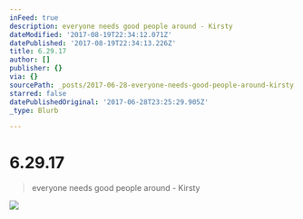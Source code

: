 ```yaml
---
inFeed: true
description: everyone needs good people around - Kirsty
dateModified: '2017-08-19T22:34:12.071Z'
datePublished: '2017-08-19T22:34:13.226Z'
title: 6.29.17
author: []
publisher: {}
via: {}
sourcePath: _posts/2017-06-28-everyone-needs-good-people-around-kirsty.md
starred: false
datePublishedOriginal: '2017-06-28T23:25:29.905Z'
_type: Blurb

---
```

# 6.29.17

> everyone needs good people around - Kirsty

![](https://the-grid-user-content.s3-us-west-2.amazonaws.com/477c6891-e650-40f6-b36c-07edceef0948.jpg)